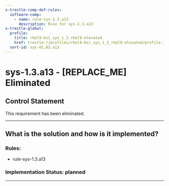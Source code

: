 ```yaml
---
x-trestle-comp-def-rules:
  software-comp:
    - name: rule-sys-1.3.a13
      description: Rule for sys-1.3.a13
x-trestle-global:
  profile:
    title: rhel9-bsi_sys_1_3_rhel9-elevated
    href: trestle://profiles/rhel9-bsi_sys_1_3_rhel9-elevated/profile.json
  sort-id: sys-01.03.a13
---
```


# sys-1.3.a13 - \[REPLACE_ME\] Eliminated

## Control Statement

This requirement has been eliminated.

______________________________________________________________________

## What is the solution and how is it implemented?

<!-- For implementation status enter one of: implemented, partial, planned, alternative, not-applicable -->

<!-- Note that the list of rules under ### Rules: is read-only and changes will not be captured after assembly to JSON -->

<!-- Add control implementation description here for control: sys-1.3.a13 -->

### Rules:

  - rule-sys-1.3.a13

### Implementation Status: planned

______________________________________________________________________
